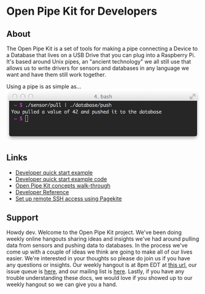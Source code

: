 # Open Pipe Kit for Developers

## About
The Open Pipe Kit is a set of tools for making a pipe connecting a Device to a Database that lives on a USB Drive that you can plug into a Raspberry Pi.  It's based around Unix pipes, an "ancient technology" we all still use that allows us to write drivers for sensors and databases in any language we want and have them still work together.

Using a pipe is as simple as...
![OPK CLI EXAMPLE](images/opk-cli-example.png)


## Links
- [Developer quick start example](developer-quick-start-example.md)
- [Developer quick start example code](https://github.com/openpipekit/yeobot--pull-from-rpi-cpu-temperature-push-to-simple-csv) 
- [Open Pipe Kit concepts walk-through](developer-opk-concepts-walk-through.md)
- [Developer Reference](developer-reference.md)
- [Set up remote SSH access using Pagekite](ssh-tunnel-with-pagekite-example.md) 

## Support
Howdy dev. Welcome to the Open Pipe Kit project. We've been doing weekly online hangouts sharing ideas and insights we've had around pulling data from sensors and pushing data to databases. In the process we've come up with a couple of ideas we think are going to make all of our lives easier. We're interested in your thoughts so please do join us if you have any questions or insights. Our weekly hangout is at 8pm EDT at [this url](https://plus.google.com/hangouts/_/rjsteinert.com/rj), our issue queue is [here](https://github.com/openpipekit/openpipekit/issues), and our mailing list is [here](https://groups.google.com/forum/#!forum/open-pipe-kit). Lastly, if you have any trouble understanding these docs, we would love if you showed up to our weekly hangout so we can give you a hand. 

